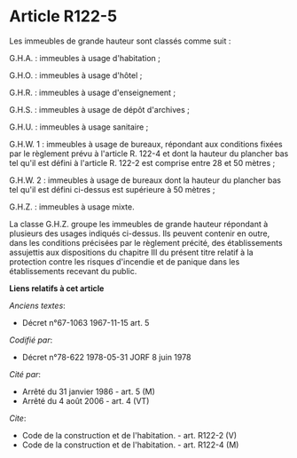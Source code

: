 # Article R122-5

Les immeubles de grande hauteur sont classés comme suit :

G.H.A. : immeubles à usage d'habitation ;

G.H.O. : immeubles à usage d'hôtel ;

G.H.R. : immeubles à usage d'enseignement ;

G.H.S. : immeubles à usage de dépôt d'archives ;

G.H.U. : immeubles à usage sanitaire ;

G.H.W. 1 : immeubles à usage de bureaux, répondant aux conditions fixées par le règlement prévu à l'article R. 122-4 et dont
la hauteur du plancher bas tel qu'il est défini à l'article R. 122-2 est comprise entre 28 et 50 mètres ;

G.H.W. 2 : immeubles à usage de bureaux dont la hauteur du plancher bas tel qu'il est défini ci-dessus est supérieure à 50
mètres ;

G.H.Z. : immeubles à usage mixte. 

La classe G.H.Z. groupe les immeubles de grande hauteur répondant à plusieurs des usages indiqués ci-dessus. Ils peuvent
contenir en outre, dans les conditions précisées par le règlement précité, des établissements assujettis aux dispositions du
chapitre III du présent titre relatif à la protection contre les risques d'incendie et de panique dans les établissements
recevant du public.

**Liens relatifs à cet article**

_Anciens textes_:

  - Décret n°67-1063 1967-11-15 art. 5

_Codifié par_:

  - Décret n°78-622 1978-05-31 JORF 8 juin 1978

_Cité par_:

  - Arrêté du 31 janvier 1986 - art. 5 (M)
  - Arrêté du 4 août 2006 - art. 4 (VT)

_Cite_:

  - Code de la construction et de l'habitation. - art. R122-2 (V)
  - Code de la construction et de l'habitation. - art. R122-4 (M)
